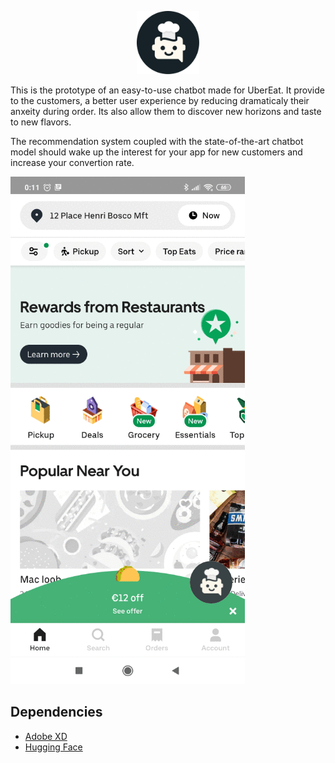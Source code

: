 <p align="center">
  <img src="https://github.com/qanastek/ChefBot/blob/main/assets/rounded_logo.png" width="20%">
</p>

This is the prototype of an easy-to-use chatbot made for UberEat. It provide to the customers, a better user experience by reducing dramaticaly their anxeity during order. Its also allow them to discover new horizons and taste to new flavors.

The recommendation system coupled with the state-of-the-art chatbot model should wake up the interest for your app for new customers and increase your convertion rate.

![Preview](assets/overall.gif)

## Dependencies

- [Adobe XD](https://www.adobe.com/fr/products/xd.html)
- [Hugging Face](https://huggingface.co/)
